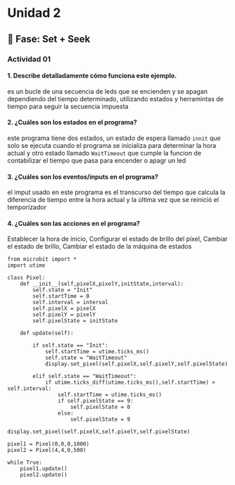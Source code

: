# Unidad 2

## 🔎 Fase: Set + Seek

### Actividad 01

#### 1. Describe detalladamente cómo funciona este ejemplo.

   es un bucle de una secuencia de leds que se encienden y se apagan dependiendo del tiempo determinado, utilizando estados y herramintas de tiempo para seguir la secuencia impuesta

#### 2. ¿Cuáles son los estados en el programa?

   este programa tiene dos estados, un estado de espera llamado ```innit``` que solo se ejecuta cuando el programa se inicializa para determinar la hora actual y otro estado llamado ```WaitTimeout``` que cumple la funcion de contabilizar el tiempo que pasa para encender o apagr un led

#### 3. ¿Cuáles son los eventos/inputs en el programa?

   el imput usado en este programa es el transcurso del tiempo que calcula la diferencia de tiempo entre la hora actual y la última vez que se reinició el temporizador

#### 4. ¿Cuáles son las acciones en el programa?

   Establecer la hora de inicio, Configurar el estado de brillo del píxel, Cambiar el estado de brillo, Cambiar el estado de la máquina de estados

```
from microbit import *
import utime

class Pixel:
    def __init__(self,pixelX,pixelY,initState,interval):
        self.state = "Init"
        self.startTime = 0
        self.interval = interval
        self.pixelX = pixelX
        self.pixelY = pixelY
        self.pixelState = initState

    def update(self):

        if self.state == "Init":
            self.startTime = utime.ticks_ms()
            self.state = "WaitTimeout"
            display.set_pixel(self.pixelX,self.pixelY,self.pixelState)

        elif self.state == "WaitTimeout":
            if utime.ticks_diff(utime.ticks_ms(),self.startTime) > self.interval:
                self.startTime = utime.ticks_ms()
                if self.pixelState == 9:
                    self.pixelState = 0
                else:
                    self.pixelState = 9
                display.set_pixel(self.pixelX,self.pixelY,self.pixelState)

pixel1 = Pixel(0,0,0,1000)
pixel2 = Pixel(4,4,0,500)

while True:
    pixel1.update()
    pixel2.update()
```
